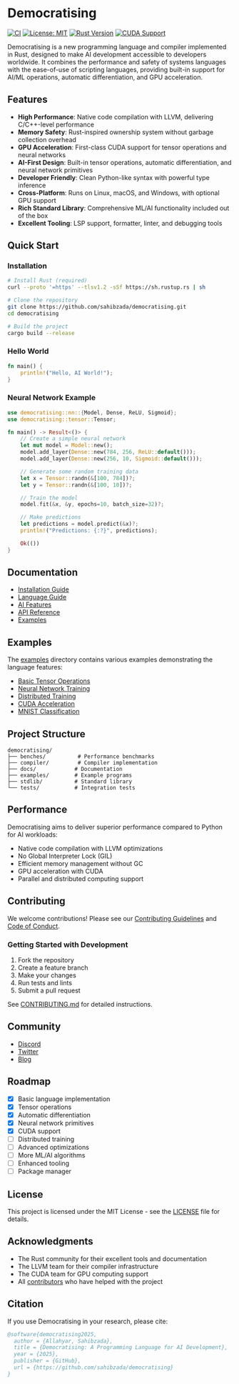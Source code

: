 # Democratising

[![CI](https://github.com/sahibzada/democratising/workflows/CI/badge.svg)](https://github.com/sahibzada/democratising/actions)
[![License: MIT](https://img.shields.io/badge/License-MIT-yellow.svg)](https://opensource.org/licenses/MIT)
[![Rust Version](https://img.shields.io/badge/rust-1.75%2B-blue.svg)](https://www.rust-lang.org)
[![CUDA Support](https://img.shields.io/badge/CUDA-12.1-green.svg)](https://developer.nvidia.com/cuda-toolkit)

Democratising is a new programming language and compiler implemented in Rust, designed to make AI development accessible to developers worldwide. It combines the performance and safety of systems languages with the ease-of-use of scripting languages, providing built-in support for AI/ML operations, automatic differentiation, and GPU acceleration.

## Features

- **High Performance**: Native code compilation with LLVM, delivering C/C++-level performance
- **Memory Safety**: Rust-inspired ownership system without garbage collection overhead
- **GPU Acceleration**: First-class CUDA support for tensor operations and neural networks
- **AI-First Design**: Built-in tensor operations, automatic differentiation, and neural network primitives
- **Developer Friendly**: Clean Python-like syntax with powerful type inference
- **Cross-Platform**: Runs on Linux, macOS, and Windows, with optional GPU support
- **Rich Standard Library**: Comprehensive ML/AI functionality included out of the box
- **Excellent Tooling**: LSP support, formatter, linter, and debugging tools

## Quick Start

### Installation

```bash
# Install Rust (required)
curl --proto '=https' --tlsv1.2 -sSf https://sh.rustup.rs | sh

# Clone the repository
git clone https://github.com/sahibzada/democratising.git
cd democratising

# Build the project
cargo build --release
```

### Hello World

```rust
fn main() {
    println!("Hello, AI World!");
}
```

### Neural Network Example

```rust
use democratising::nn::{Model, Dense, ReLU, Sigmoid};
use democratising::tensor::Tensor;

fn main() -> Result<()> {
    // Create a simple neural network
    let mut model = Model::new();
    model.add_layer(Dense::new(784, 256, ReLU::default()));
    model.add_layer(Dense::new(256, 10, Sigmoid::default()));

    // Generate some random training data
    let x = Tensor::randn(&[100, 784])?;
    let y = Tensor::randn(&[100, 10])?;

    // Train the model
    model.fit(&x, &y, epochs=10, batch_size=32)?;

    // Make predictions
    let predictions = model.predict(&x)?;
    println!("Predictions: {:?}", predictions);

    Ok(())
}
```

## Documentation

- [Installation Guide](docs/src/getting-started/installation.md)
- [Language Guide](docs/src/language-guide/basic-syntax.md)
- [AI Features](docs/src/ai-features/neural-networks.md)
- [API Reference](docs/api/stdlib.md)
- [Examples](examples/)

## Examples

The [examples](examples/) directory contains various examples demonstrating the language features:

- [Basic Tensor Operations](examples/tensor_ops.rs)
- [Neural Network Training](examples/neural_network.rs)
- [Distributed Training](examples/distributed_training.rs)
- [CUDA Acceleration](examples/cuda_acceleration.rs)
- [MNIST Classification](examples/mnist.rs)

## Project Structure

```
democratising/
├── benches/          # Performance benchmarks
├── compiler/         # Compiler implementation
├── docs/            # Documentation
├── examples/        # Example programs
├── stdlib/          # Standard library
└── tests/           # Integration tests
```

## Performance

Democratising aims to deliver superior performance compared to Python for AI workloads:

- Native code compilation with LLVM optimizations
- No Global Interpreter Lock (GIL)
- Efficient memory management without GC
- GPU acceleration with CUDA
- Parallel and distributed computing support

## Contributing

We welcome contributions! Please see our [Contributing Guidelines](CONTRIBUTING.md) and [Code of Conduct](CODE_OF_CONDUCT.md).

### Getting Started with Development

1. Fork the repository
2. Create a feature branch
3. Make your changes
4. Run tests and lints
5. Submit a pull request

See [CONTRIBUTING.md](CONTRIBUTING.md) for detailed instructions.

## Community

- [Discord](INSERT_DISCORD_LINK)
- [Twitter](INSERT_TWITTER_LINK)
- [Blog](INSERT_BLOG_LINK)

## Roadmap

- [x] Basic language implementation
- [x] Tensor operations
- [x] Automatic differentiation
- [x] Neural network primitives
- [x] CUDA support
- [ ] Distributed training
- [ ] Advanced optimizations
- [ ] More ML/AI algorithms
- [ ] Enhanced tooling
- [ ] Package manager

## License

This project is licensed under the MIT License - see the [LICENSE](LICENSE) file for details.

## Acknowledgments

- The Rust community for their excellent tools and documentation
- The LLVM team for their compiler infrastructure
- The CUDA team for GPU computing support
- All [contributors](CONTRIBUTORS.md) who have helped with the project

## Citation

If you use Democratising in your research, please cite:

```bibtex
@software{democratising2025,
  author = {Allahyar, Sahibzada},
  title = {Democratising: A Programming Language for AI Development},
  year = {2025},
  publisher = {GitHub},
  url = {https://github.com/sahibzada/democratising}
}
